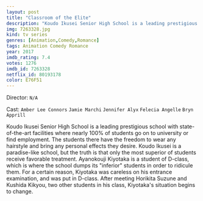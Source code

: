 ```yaml
---
layout: post
title: "Classroom of the Elite"
description: "Koudo Ikusei Senior High School is a leading prestigious school with state-of-the-art facilities where nearly 100% of students go on to university or find employment. The students there have the freedom to wear any hairstyle and bring any personal effects they desire. Koudo Ikusei is a paradise-like school, but the truth is that only the most superior of students receive favorable treatment. Ayanokouji Kiyotaka is a student of D-class, which is where the school dumps its inferior students in order to .."
img: 7263328.jpg
kind: tv series
genres: [Animation,Comedy,Romance]
tags: Animation Comedy Romance 
year: 2017
imdb_rating: 7.4
votes: 1276
imdb_id: 7263328
netflix_id: 80193178
color: E76F51
---
```

Director: `N/A`  

Cast: `Amber Lee Connors` `Jamie Marchi` `Jennifer Alyx` `Felecia Angelle` `Bryn Apprill` 

Koudo Ikusei Senior High School is a leading prestigious school with state-of-the-art facilities where nearly 100% of students go on to university or find employment. The students there have the freedom to wear any hairstyle and bring any personal effects they desire. Koudo Ikusei is a paradise-like school, but the truth is that only the most superior of students receive favorable treatment. Ayanokouji Kiyotaka is a student of D-class, which is where the school dumps its "inferior" students in order to ridicule them. For a certain reason, Kiyotaka was careless on his entrance examination, and was put in D-class. After meeting Horikita Suzune and Kushida Kikyou, two other students in his class, Kiyotaka's situation begins to change.